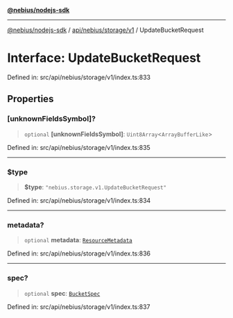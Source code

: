[**@nebius/nodejs-sdk**](../../../../../README.md)

---

[@nebius/nodejs-sdk](../../../../../README.md) / [api/nebius/storage/v1](../README.md) / UpdateBucketRequest

# Interface: UpdateBucketRequest

Defined in: src/api/nebius/storage/v1/index.ts:833

## Properties

### \[unknownFieldsSymbol\]?

> `optional` **\[unknownFieldsSymbol\]**: `Uint8Array`\<`ArrayBufferLike`\>

Defined in: src/api/nebius/storage/v1/index.ts:835

---

### $type

> **$type**: `"nebius.storage.v1.UpdateBucketRequest"`

Defined in: src/api/nebius/storage/v1/index.ts:834

---

### metadata?

> `optional` **metadata**: [`ResourceMetadata`](../../../common/v1/interfaces/ResourceMetadata.md)

Defined in: src/api/nebius/storage/v1/index.ts:836

---

### spec?

> `optional` **spec**: [`BucketSpec`](BucketSpec.md)

Defined in: src/api/nebius/storage/v1/index.ts:837
